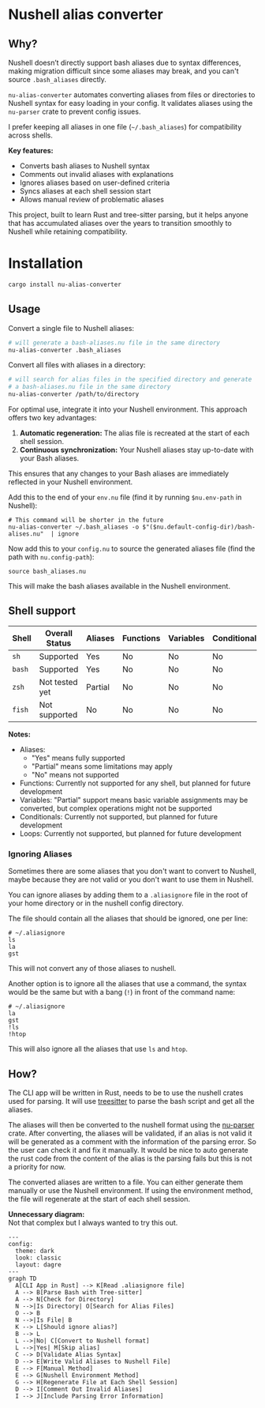 # Nushell alias converter

[//]: # (Define variables for span styles)
[yes]: <> (style="background-color: #90EE90; color: black;")
[no]: <> (style="background-color: #FFCCCB; color: black;")
[partial]: <> (style="background-color: #ADD8E6; color: black;")

## Why?

Nushell doesn’t directly support bash aliases due to syntax differences, making
migration difficult since some aliases may break, and you can't source
`.bash_aliases` directly.

`nu-alias-converter` automates converting aliases from files or directories to
Nushell syntax for easy loading in your config. It validates aliases using
the `nu-parser` crate to prevent config issues.

I prefer keeping all aliases in one file (`~/.bash_aliases`) for compatibility
across shells.

**Key features:**

- Converts bash aliases to Nushell syntax
- Comments out invalid aliases with explanations
- Ignores aliases based on user-defined criteria
- Syncs aliases at each shell session start
- Allows manual review of problematic aliases

This project, built to learn Rust and tree-sitter parsing, but it helps anyone
that has accumulated aliases over the years to transition smoothly to Nushell
while retaining compatibility.

# Installation

```bash
cargo install nu-alias-converter
```

## Usage

Convert a single file to Nushell aliases:

```bash
# will generate a bash-aliases.nu file in the same directory
nu-alias-converter .bash_aliases
```

Convert all files with aliases in a directory:

```bash
# will search for alias files in the specified directory and generate
# a bash-aliases.nu file in the same directory
nu-alias-converter /path/to/directory
```

For optimal use, integrate it into your Nushell environment. This approach
offers two key advantages:

1. **Automatic regeneration:** The alias file is recreated at the start of each
   shell session.
2. **Continuous synchronization:** Your Nushell aliases stay up-to-date with
   your Bash aliases.

This ensures that any changes to your Bash aliases are immediately reflected in
your Nushell environment.

Add this to the end of your `env.nu` file (find it by running `$nu.env-path` in
Nushell):

```nushell
# This command will be shorter in the future
nu-alias-converter ~/.bash_aliases -o $"($nu.default-config-dir)/bash-alises.nu"  | ignore
```

Now add this to your `config.nu` to source the generated aliases file (find the
path with `nu.config-path`):

```nushell
source bash_aliases.nu
```

This will make the bash aliases available in the Nushell environment.

## Shell support

| Shell  | Overall Status | Aliases                        | Functions                 | Variables                 | Conditionals              | Loops                     |
| ------ | -------------- | ------------------------------ | ------------------------- | ------------------------- | ------------------------- | ------------------------- |
| `sh`   | Supported      | <span yes>Yes</span>           | <span no>No</span>        | <span no>No</span>        | <span no>No</span>        | <span no>No</span>        |
| `bash` | Supported      | <span yes>Yes</span>           | <span no>No</span>        | <span no>No</span>        | <span no>No</span>        | <span no>No</span>        |
| `zsh`  | Not tested yet | <span partial>Partial</span>   | <span no>No</span>        | <span no>No</span>        | <span no>No</span>        | <span no>No</span>        |
| `fish` | Not supported  | <span no>No</span>             | <span no>No</span>        | <span no>No</span>        | <span no>No</span>        | <span no>No</span>        |

**Notes:**

- Aliases:
  - "Yes" means fully supported
  - "Partial" means some limitations may apply
  - "No" means not supported
- Functions: Currently not supported for any shell, but planned for future
  development
- Variables: "Partial" support means basic variable assignments may be
  converted, but complex operations might not be supported
- Conditionals: Currently not supported, but planned for future development
- Loops: Currently not supported, but planned for future development

### Ignoring Aliases

Sometimes there are some aliases that you don't want to convert to Nushell,
maybe because they are not valid or you don't want to use them in Nushell.

You can ignore aliases by adding them to a `.aliasignore` file in the root of
your home directory or in the nushell config directory.

The file should contain all the aliases that should be ignored, one per line:

```gitignore
# ~/.aliasignore
ls
la
gst
```

This will not convert any of those aliases to nushell.

Another option is to ignore all the aliases that use a command, the syntax would
be the same but with a bang (`!`) in front of the command name:

```gitignore
# ~/.aliasignore
la
gst
!ls
!htop
```

This will also ignore all the aliases that use `ls` and `htop`.

## How?

The CLI app will be written in Rust, needs to be to use the nushell crates
used for parsing. It will use
[treesitter](https://github.com/tree-sitter/tree-sitter) to parse the bash
script and get all the aliases.

The aliases will then be converted to the nushell format using the
[nu-parser](https://github.com/nushell/nushell/tree/main/crates/nu-parser)
crate. After converting, the aliases will be validated, if an alias is not
valid it will be generated as a comment with the information of the parsing
error. So the user can check it and fix it manually. It would be nice to auto
generate the rust code from the content of the alias is the parsing fails but
this is not a priority for now.

The converted aliases are written to a file. You can either generate them
manually or use the Nushell environment. If using the environment method, the
file will regenerate at the start of each shell session.

**Unnecessary diagram:**  
Not that complex but I always wanted to try this out.

```mermaid
---
config:
  theme: dark
  look: classic
  layout: dagre
---
graph TD
  A[CLI App in Rust] --> K[Read .aliasignore file]
  A --> B[Parse Bash with Tree-sitter]
  A --> N[Check for Directory]
  N -->|Is Directory| O[Search for Alias Files]
  O --> B
  N -->|Is File| B
  K --> L[Should ignore alias?]
  B --> L
  L -->|No| C[Convert to Nushell format]
  L -->|Yes| M[Skip alias]
  C --> D[Validate Alias Syntax]
  D --> E[Write Valid Aliases to Nushell File]
  E --> F[Manual Method]
  E --> G[Nushell Environment Method]
  G --> H[Regenerate File at Each Shell Session]
  D --> I[Comment Out Invalid Aliases]
  I --> J[Include Parsing Error Information]
```
